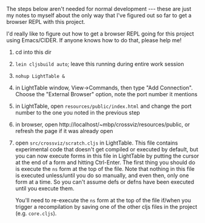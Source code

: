 The steps below aren't needed for normal development --- these are
just my notes to myself about the only way that I've figured out so
far to get a browser REPL with this project.

I'd really like to figure out how to get a browser REPL going for this
project using Emacs/CIDER.  If anyone knows how to do that, please help me!


  1. cd into this dir
  1. `lein cljsbuild auto`; leave this running during entire work session
  1. `nohup LightTable &`
  1. in LightTable window, View->Commands, then type "Add Connection".  Choose the "External Browser"
     option, note the port number it mentions
  1. in LightTable, open `resources/public/index.html` and change the port number to the one
     you noted in the previous step
  1. in browser, open http://localhost/~mbp/crossviz/resources/public, or refresh the page
     if it was already open
  1. open `src/crossviz/scratch.cljs` in LightTable. This file contains experimental code
     that doesn't get compiled or executed by default, but you can now execute forms in this
     file in LightTable by putting the cursor at the end of a form and hitting Ctrl-Enter.
     The first thing you should do is execute the `ns` form at the top of the file.  Note
     that nothing in this file is executed unless/until you do so manually, and even then,
     only one form at a time. So you can't assume defs or defns have been executed until
     you execute them.
     
     You'll need to re-execute the `ns` form at the top of the file if/when you 
     trigger a recompilation by saving one of the other cljs files in the project
     (e.g. `core.cljs`).
